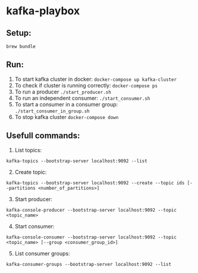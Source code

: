 # kafka-playbox

## Setup:
```shell
brew bundle
```

## Run:
1. To start kafka cluster in docker: `docker-compose up kafka-cluster`
2. To check if cluster is running correctly: `docker-compose ps`
3. To run a producer `./start_producer.sh`
4. To run an independent consumer: `./start_consumer.sh`
5. To start a consumer in a consumer group: `./start_consumer_in_group.sh`
6. To stop kafka cluster `docker-compose down`


## Usefull commands:
1. List topics:
```shell
kafka-topics --bootstrap-server localhost:9092 --list
```

2. Create topic:
```shell
kafka-topics --bootstrap-server localhost:9092 --create --topic ids [--partitions <number_of_partitions>]
```

3. Start producer:
```shell
kafka-console-producer --bootstrap-server localhost:9092 --topic <topic_name>
```

4. Start consumer:
```shell
kafka-console-consumer --bootstrap-server localhost:9092 --topic <topic_name> [--group <consumer_group_id>]
```

5. List consumer groups:
```shell
kafka-consumer-groups --bootstrap-server localhost:9092 --list
```

